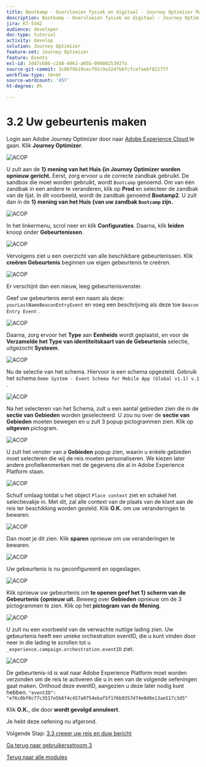 ```yaml
---
title: Bootkamp - Overvloeien fysiek en digitaal - Journey Optimizer Maak uw gebeurtenis
description: Bootkamp - Overvloeien fysiek en digitaal - Journey Optimizer Maak uw gebeurtenis
jira: KT-5342
audience: developer
doc-type: tutorial
activity: develop
solution: Journey Optimizer
feature-set: Journey Optimizer
feature: Events
exl-id: 3d47c686-c2d8-4961-a05b-0990025392fa
source-git-commit: 3c86f9b19cecf92c9a324fb6fcfcefaebf82177f
workflow-type: tm+mt
source-wordcount: '457'
ht-degree: 0%

---
```


# 3.2 Uw gebeurtenis maken

Login aan Adobe Journey Optimizer door naar [ Adobe Experience Cloud ](https://experience.adobe.com) te gaan. Klik **Journey Optimizer**.

![ ACOP ](./images/acophome.png)

U zult aan de **1&rbrace; mening van het Huis {in Journey Optimizer worden opnieuw gericht.** Eerst, zorg ervoor u de correcte zandbak gebruikt. De sandbox die moet worden gebruikt, wordt `Bootcamp` genoemd. Om van één zandbak in een andere te veranderen, klik op **Prod** en selecteer de zandbak van de lijst. In dit voorbeeld, wordt de zandbak genoemd **Bootamp2**. U zult dan in de **1} mening van het Huis &lbrace;van uw zandbak `Bootcamp` zijn.**

![ ACOP ](./images/acoptriglp.png)

In het linkermenu, scrol neer en klik **Configuraties**. Daarna, klik **leiden** knoop onder **Gebeurtenissen**.

![ ACOP ](./images/acopmenu.png)

Vervolgens ziet u een overzicht van alle beschikbare gebeurtenissen. Klik **creëren Gebeurtenis** beginnen uw eigen gebeurtenis te creëren.

![ ACOP ](./images/emptyevent.png)

Er verschijnt dan een nieuw, leeg gebeurtenisvenster.

Geef uw gebeurtenis eerst een naam als deze: `yourLastNameBeaconEntryEvent` en voeg een beschrijving als deze toe `Beacon Entry Event` .

![ ACOP ](./images/eventdescription.png)

Daarna, zorg ervoor het **Type** aan **Eenheids** wordt geplaatst, en voor de **Verzamelde het Type van identiteitskaart van de Gebeurtenis** selectie, uitgezocht **Systeem**.

![ ACOP ](./images/eventidtype.png)

Nu de selectie van het schema. Hiervoor is een schema opgesteld. Gebruik het schema `Demo System - Event Schema for Mobile App (Global v1.1) v.1` .

![ ACOP ](./images/eventschema.png)

Na het selecteren van het Schema, zult u een aantal gebieden zien die in de **sectie van Gebieden** worden geselecteerd. U zou nu over de **sectie van Gebieden** moeten bewegen en u zult 3 popup pictogrammen zien. Klik op **uitgeven** pictogram.

![ ACOP ](./images/eventpayload.png)

U zult het venster van a **Gebieden** popup zien, waarin u enkele gebieden moet selecteren die wij de reis moeten personaliseren.  We kiezen later andere profielkenmerken met de gegevens die al in Adobe Experience Platform staan.

![ ACOP ](./images/eventfields.png)

Schuif omlaag totdat u het object `Place context` ziet en schakel het selectievakje in. Met dit, zal alle context van de plaats van de klant aan de reis ter beschikking worden gesteld. Klik **O.K.** om uw veranderingen te bewaren.

![ ACOP ](./images/eventpayloadbr.png)

Dan moet je dit zien. Klik **sparen** opnieuw om uw veranderingen te bewaren.

![ ACOP ](./images/eventsave.png)

Uw gebeurtenis is nu geconfigureerd en opgeslagen.

![ ACOP ](./images/eventdone.png)

Klik opnieuw uw gebeurtenis om **te openen geef het 1&rbrace; scherm van de Gebeurtenis &lbrace;opnieuw uit.** Beweeg over **Gebieden** opnieuw om de 3 pictogrammen te zien. Klik op het **pictogram van de Mening**.

![ ACOP ](./images/viewevent.png)

U zult nu een voorbeeld van de verwachte nuttige lading zien.
Uw gebeurtenis heeft een unieke orchestration eventID, die u kunt vinden door neer in die lading te scrollen tot u `_experience.campaign.orchestration.eventID` ziet.

![ ACOP ](./images/payloadeventID.png)

De gebeurtenis-id is wat naar Adobe Experience Platform moet worden verzonden om de reis te activeren die u in een van de volgende oefeningen gaat maken. Onthoud deze eventID, aangezien u deze later nodig kunt hebben.
`"eventID": "e76c0bf0c77c3517e5b6f4c457a0754ebaf5f1f6b9357d74e0d8e13ae517c3d5"`

Klik **O.K.**, die door **wordt gevolgd annuleert**.

Je hebt deze oefening nu afgerond.

Volgende Stap: [ 3.3 creeer uw reis en duw bericht ](./ex3.md)

[Ga terug naar gebruikersstroom 3](./uc3.md)

[Terug naar alle modules](../../overview.md)
